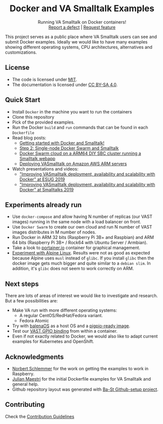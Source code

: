<p align="center">
<!---<img src="assets/logos/128x128.png">-->
 <h1 align="center">Docker and VA Smalltalk Examples</h1>
  <p align="center">
    Running VA Smalltalk on Docker containers!
    <!---
    <br>
    <a href="docs/"><strong>Explore the docs »</strong></a>
    <br>
    -->
    <br>
    <a href="https://github.com/vasmalltalk/docker-examples/issues/new?labels=Type%3A+Defect">Report a defect</a>
    |
    <a href="https://github.com/vasmalltalk/docker-examples/issues/new?labels=Type%3A+Feature">Request feature</a>
  </p>
</p>

<!---
[![GitHub release](https://img.shields.io/github/release/vasmalltalk/docker-examples.svg)](https://github.com/vasmalltalk/docker-examples/releases/latest)
[![Build Status](https://travis-ci.com/vasmalltalk/docker-examples.svg?branch=release-candidate)](https://travis-ci.com/vasmalltalk/docker-examples)
[![Coverage Status](https://coveralls.io/repos/github/vasmalltalk/docker-examples/badge.svg?branch=release-candidate)](https://coveralls.io/github/vasmalltalk/docker-examples?branch=release-candidate)
-->

This project serves as a public place where VA Smalltalk users can see and submit Docker examples. Ideally we would like to have many examples showing different operating systems, CPU architectures, alternatives and customizations.


## License
- The code is licensed under [MIT](LICENSE).
- The documentation is licensed under [CC BY-SA 4.0](http://creativecommons.org/licenses/by-sa/4.0/).

## Quick Start

- Install `Docker` in the machine you want to run the containers
- Clone this repository
- Pick of the provided examples.
- Run the Docker `build` and `run` commands that can be found in each `Dockerfile`
- Read blog posts:
  - [Getting started with Docker and Smalltalk!](https://dev.to/martinezpeck/getting-started-with-docker-and-smalltalk-4po1)
  - [Step 2: Single-node Docker Swarm and Smalltalk](https://dev.to/martinezpeck/step-2-single-node-docker-swarm-and-smalltalk-46i0)
  - [Docker Swarm cloud on a ARM64 DIY SBC cluster running a Smalltalk webapp](https://dev.to/martinezpeck/docker-swarm-cloud-on-a-arm64-diy-sbc-cluster-running-a-smalltalk-webapp-9l1)
  - [Deploying VASmalltalk on Amazon AWS ARM servers](https://dev.to/martinezpeck/deploying-vasmalltalk-on-amazon-aws-arm-servers-aan)
- Watch presentations and videos:
  - ["Improving VASmalltalk deployment, availability and scalability with Docker" at ESUG 2019](https://youtu.be/phQnG4wX9j0)
  - ["Improving VASmalltalk deployment, availability and scalability with Docker" at Smalltalks 2019](https://youtu.be/XtwWQ75VmkM)


## Experiments already run

- Use `docker-compose` and allow having N number of replicas (our VAST images) running in the same node with a load balancer on front.
- Use `Docker Swarm` to create our own cloud and run N number of VAST images distributes in M number of nodes.
- Run Docker in ARM 32 bits (Raspberry Pi 3B+ and Raspbian) and ARM 64 bits (Raspberry Pi 3B+ / Rock64 with Ubuntu Server / Armbian).
- Take a look to [portainer.io](https://www.portainer.io/) container for graphical management.
- [Experiment with Alpine Linux](https://github.com/vasmalltalk/docker-examples/blob/master/source/SeasideTrafficLights/Raspberry/experiments/alpine-raspbian_Dockerfile). Results were not as good as expected because Alpine uses `musl` instead of `glibc`. If you install `glibc` then the docker image gets much bigger and quite similar to a `debian slim`. In addition, it's `glibc` does not seem to work correctly on ARM.

## Next steps

There are lots of areas of interest we would like to investigate and research. But a few possibilities are:

- Make VA run with more different operating systems:
  - A regular CentOS/RedHat/Fedora variant.
  - Fedora Atomic
- Try with [balenaOS](https://www.balena.io/os/) as a host OS and a [pigpio-ready image](https://github.com/lachatak/rpi-pigpio).
- Test our [VAST GPIO binding](http://vastgoodies.com/projects/Raspberry%2520Pi%2520Hardware%2520Interface) from within a container.
- Even if not exactly related to Docker, we would also like to adapt current examples for Kubernetes and OpenShift.


## Acknowledgments

- [Norbert Schlemmer](https://github.com/Noschvie) for the work on getting the examples to work in Raspberry.
- [Julian Maestri](https://github.com/serpi90) for the initial Dockerfile examples for VA Smalltalk and general help.
- Github repository layout was generated with [Ba-St Github-setup project](https://github.com/ba-st/GitHub-setup).


## Contributing

Check the [Contribution Guidelines](CONTRIBUTING.md)
